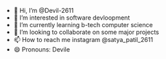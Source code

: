 - 👋 Hi, I’m @Devil-2611
- 👀 I’m interested in software devloopment
- 🌱 I’m currently learning b-tech computer science
- 💞️ I’m looking to collaborate on some major projects
- 📫 How to reach me instagram @satya_patil_2611
- 😄 Pronouns: Devile

<!---
Devil-2611/Devil-2611 is a ✨ special ✨ repository because its `README.md` (this file) appears on your GitHub profile.
You can click the Preview link to take a look at your changes.
--->
